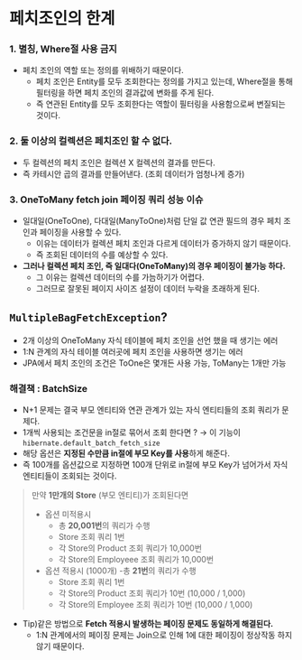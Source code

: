 # 페치조인의 한계

### 1. 별칭, Where절 사용 금지

- 페치 조인의 역할 또는 정의를 위배하기 때문이다.
    - 페치 조인은 Entity를 모두 조회한다는 정의를 가지고 있는데, Where절을 통해 필터링을 하면 페치 조인의 결과값에 변화를 주게 된다.
    - 즉 연관된 Entity를 모두 조회한다는 역할이 필터링을 사용함으로써 변질되는 것이다.

### 2. 둘 이상의 컬렉션은 페치조인 할 수 없다.

- 두 컬렉션의 페치 조인은 컬렉션 X 컬렉션의 결과를 만든다.
- 즉 카테시안 곱의 결과를 만들어낸다. (조회 데이터가 엄청나게 증가)

### 3. OneToMany fetch join 페이징 쿼리 성능 이슈

- 일대일(OneToOne), 다대일(ManyToOne)처럼 단일 값 연관 필드의 경우 페치 조인과 페이징을 사용할 수 있다.
    - 이유는 데이터가 컬렉션 페치 조인과 다르게 데이터가 증가하지 않기 때문이다.
    - 즉 조회된 데이터의 수를 예상할 수 있다.
- **그러나 컬렉션 페치 조인, 즉 일대다(OneToMany)의 경우 페이징이 불가능 하다.**
    - 그 이유는 컬렉션 데이터의 수를 가늠하기가 어렵다.
    - 그러므로 잘못된 페이지 사이즈 설정이 데이터 누락을 초래하게 된다.

## `MultipleBagFetchException`?

- 2개 이상의 OneToMany 자식 테이블에 페치 조인을 선언 했을 때 생기는 에러
- 1:N 관계의 자식 테이블 여러곳에 페치 조인을 사용하면 생기는 에러
- JPA에서 페치 조인의 조건은 ToOne은 몇개든 사용 가능, ToMany는 1개만 가능

### 해결책 : BatchSize

- N+1 문제는 결국 부모 엔티티와 연관 관계가 있는 자식 엔티티들의 조회 쿼리가 문제다.
- 1개씩 사용되는 조건문을 in절로 묶어서 조회 한다면 ? → 이 기능이 `hibernate.default_batch_fetch_size`
- 해당 옵션은 **지정된 수만큼 in절에 부모 Key를 사용**하게 해준다.
- 즉 100개를 옵션값으로 지정하면 100개 단위로 in절에 부모 Key가 넘어가서 자식 엔티티들이 조회되는 것이다.
>만약 **1만개의 Store** (부모 엔티티)가 조회된다면
> - 옵션 미적용시
>   - 총 **20,001번**의 쿼리가 수행
>   - Store 조회 쿼리 1번
>   - 각 Store의 Product 조회 쿼리가 10,000번
>   - 각 Store의 Employeee 조회 쿼리가 10,000번
> - 옵션 적용시 (1000개)
>   -총 **21번**의 쿼리가 수행
>   - Store 조회 쿼리 1번
>   - 각 Store의 Product 조회 쿼리가 10번 (10,000 / 1,000)
>   - 각 Store의 Employee 조회 쿼리가 10번 (10,000 / 1,000)
- Tip)같은 방법으로 **Fetch 적용시 발생하는 페이징 문제도 동일하게 해결된다.**
    - 1:N 관계에서의 페이징 문제는 Join으로 인해 1에 대한 페이징이 정상작동 하지 않기 때문이다.
